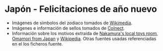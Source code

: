 # Japón - Felicitaciones de año nuevo

* Imágenes de símbolos del zodiaco tomados de [Wikimedia](https://commons.wikimedia.org).
* Imágenes e información de sellos tomados de [Colnect](https://colnect.com).
* Información sobre los motivos extraída de [Nakamura's local toys room](http://kyoudogangu.xii.jp/nengakitteninattakyoudogangu.html), [Omamori from Japan](https://omamorifromjapan.blogspot.com/) y [Wikipedia](https://es.wikipedia.org). Otras fuentes usadas referenciadas en el los ficheros fuente.

